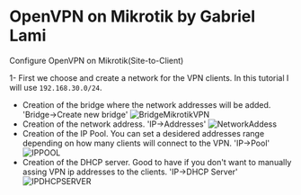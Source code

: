 # OpenVPN on Mikrotik by Gabriel Lami
Configure OpenVPN on Mikrotik(Site-to-Client)

1- First we choose and create a network for the VPN clients. In this tutorial I will use `192.168.30.0/24`.

 - Creation of the bridge where the network addresses will be added. 'Bridge->Create new bridge'
![BridgeMikrotikVPN](https://user-images.githubusercontent.com/44748406/192095424-419f230b-a815-4f8e-9ee6-553b7cc6f7d7.png)
 - Creation of the network address. 'IP->Addresses'
 ![NetworkAddess](https://user-images.githubusercontent.com/44748406/192096389-b3d34e94-10e3-47ac-b85c-0b842a6c9aee.png)
 - Creation of the IP Pool. You can set a desidered addresses range depending on how many clients will connect to the VPN. 'IP->Pool'
![IPPOOL](https://user-images.githubusercontent.com/44748406/192097055-2a06074c-a66a-48a7-9ef4-022a829135a5.png)
 - Creation of the DHCP server. Good to have if you don't want to manually assing VPN ip addresses to the clients. 'IP->DHCP Server'
![IPDHCPSERVER](https://user-images.githubusercontent.com/44748406/192097000-25147c4a-a62e-445a-a22b-682e6f744eab.png)
